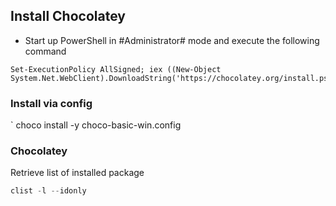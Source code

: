 ## Install Chocolatey

- Start up PowerShell in #Administrator# mode and execute the following command

```
Set-ExecutionPolicy AllSigned; iex ((New-Object System.Net.WebClient).DownloadString('https://chocolatey.org/install.ps1'))
```

### Install via config

`
choco install -y choco-basic-win.config

### Chocolatey

Retrieve list of installed package

```powershell
clist -l --idonly
```

